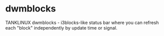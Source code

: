 # dwmblocks
TANKLINUX dwmblocks - i3blocks-like status bar where you can refresh each "block" independently by update time or signal.

